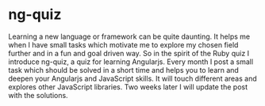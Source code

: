 ng-quiz
=======
Learning a new language or framework can be quite daunting. It helps me when I have small tasks which motivate me to explore my chosen field further and in a fun and goal driven way. So in the spirit of the Ruby quiz I introduce ng-quiz, a quiz for learning Angularjs. Every month I post a small task which should be solved in a short time and helps you to learn and deepen your Angularjs and JavaScript skills. It will touch different areas and explores other JavaScript libraries. Two weeks later I will update the post with the solutions.
